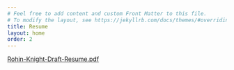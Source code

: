 ```yaml
---
# Feel free to add content and custom Front Matter to this file.
# To modify the layout, see https://jekyllrb.com/docs/themes/#overriding-theme-defaults
title: Resume
layout: home
order: 2
---
```

[Rohin-Knight-Draft-Resume.pdf](assets/Rohin-Knight-Draft-Resume.pdf)